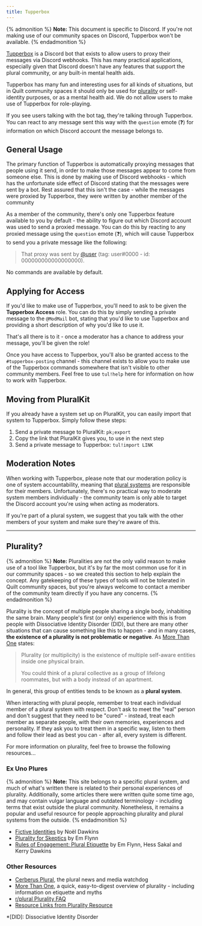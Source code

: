 ```yaml
---
title: Tupperbox
---
```


{% admonition %}
**Note:** This document is specific to Discord. If you're not making use of our community spaces on Discord, Tupperbox
won't be available.
{% endadmonition %}

[Tupperbox](https://github.com/Runi-c/Tupperbox) is a Discord bot that exists to allow users to proxy their messages
via Discord webhooks. This has many practical applications, especially given that Discord doesn't have any features
that support the plural community, or any built-in mental health aids.

Tupperbox has many fun and interesting uses for all kinds of situations, but in Quilt community spaces it should only 
be used for [plurality](#plurality) or self-identity purposes, or as a mental health aid. We do not allow users to make use of 
Tupperbox for role-playing.

If you see users talking with the bot tag, they're talking through Tupperbox. You can react to any message sent this
way with the `question` emote (❓) for information on which Discord account the message belongs to.

## General Usage

The primary function of Tupperbox is automatically proxying messages that people using it send, in order to make those
messages appear to come from someone else. This is done by making use of Discord webhooks - which has the unfortunate
side effect of Discord stating that the messages were sent by a bot. Rest assured that this isn't the case - while the
messages were proxied by Tupperbox, they were written by another member of the community

As a member of the community, there's only one Tupperbox feature available to you by default - the ability to figure 
out which Discord account was used to send a proxied message. You can do this by reacting to any proxied message using
the `question` emote (❓), which will cause Tupperbox to send you a private message like the following:

> That proxy was sent by [@user](#) (tag: user#0000 - id: 000000000000000000).

No commands are available by default.

## Applying for Access

If you'd like to make use of Tupperbox, you'll need to ask to be given the **Tupperbox Access** role. You can do this
by simply sending a private message to the `@ModMail` bot, stating that you'd like to use Tupperbox and providing a
short description of why you'd like to use it.

That's all there is to it - once a moderator has a chance to address your message, you'll be given the role!

Once you have access to Tupperbox, you'll also be granted access to the `#tupperbox-posting` channel - this channel
exists to allow you to make use of the Tupperbox commands somewhere that isn't visible to other community members. Feel
free to use `tul!help` here for information on how to work with Tupperbox.

## Moving from PluralKit

If you already have a system set up on PluralKit, you can easily import that system to Tupperbox. Simply follow these
steps:

1. Send a private message to PluralKit: `pk;export`
2. Copy the link that PluralKit gives you, to use in the next step
3. Send a private message to Tupperbox: `tul!import LINK`

## Moderation Notes

When working with Tupperbox, please note that our moderation policy is one of system accountability, meaning that
[plural systems](#plurality) are responsible for their members. Unfortunately, there's no practical way to moderate
system members individually - the community team is only able to target the Discord account you're using when acting
as moderators.

If you're part of a plural system, we suggest that you talk with the other members of your system and make sure they're
aware of this.

---

## Plurality?

{% admonition %}
**Note:** Pluralities are not the only valid reason to make use of a tool like Tupperbox, but it's by far the most 
common use for it in our community spaces - so we created this section to help explain the concept. Any gatekeeping of
these types of tools will not be tolerated in Quilt community spaces, but you're always welcome to contact a member of 
the community team directly if you have any concerns.
{% endadmonition %}

Plurality is the concept of multiple people sharing a single body, inhabiting the same brain. Many people's first
(or only) experience with this is from people with Dissociative Identity Disorder (DID), but there are many other
situations that can cause something like this to happen - and in many cases, **the existence of a plurality is not
problematic or negative**. As [More Than One](https://morethanone.info/) states:

> Plurality (or multiplicity) is the existence of multiple self-aware entities inside one physical brain.
> 
> You could think of a plural collective as a group of lifelong roommates, but with a body instead of an apartment.

In general, this group of entities tends to be known as a **plural system**.

When interacting with plural people, remember to treat each individual member of a plural system with respect. Don't
ask to meet the "real" person and don't suggest that they need to be "cured" - instead, treat each member as separate
people, with their own memories, experiences and personality. If they ask you to treat them in a specific way, listen
to them and follow their lead as best you can - after all, every system is different.

For more information on plurality, feel free to browse the following resources...

### Ex Uno Plures

{% admonition %}
**Note:** This site belongs to a specific plural system, and much of what's written there is related to their personal
experiences of plurality. Additionally, some articles there were written quite some time ago, and may contain vulgar
language and outdated terminology - including terms that exist outside the plural community. Nonetheless, it remains 
a popular and useful resource for people approaching plurality and plural systems from the outside.
{% endadmonition %}

* [Fictive Identities](https://www.exunoplures.org/main/fictive-identities/) by Noël Dawkins
* [Plurality for Skeptics](https://www.exunoplures.org/main/articles/skeptics/) by Em Flynn
* [Rules of Engagement: Plural Etiquette](https://www.exunoplures.org/main/articles/rules/) by Em Flynn, Hess Sakal 
  and Kerry Dawkins
  
### Other Resources

* [Cerberus Plural](https://cerberusplural.com/), the plural news and media watchdog
* [More Than One](https://morethanone.info/), a quick, easy-to-digest overview of plurality - including information on etiquette and myths
* [r/plural Plurality FAQ](https://www.reddit.com/r/plural/wiki/faqs)
* [Resource Links from Plurality Resource](https://pluralityresource.org/affiliates/)

*[DID]: Dissociative Identity Disorder
